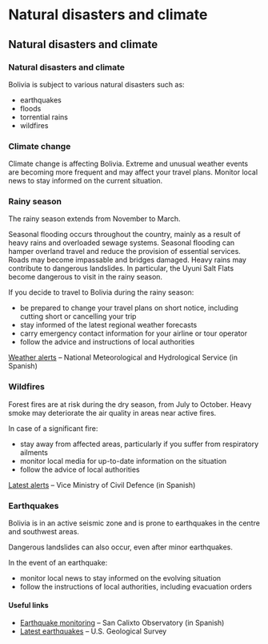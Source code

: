 # Natural disasters and climate

## Natural disasters and climate

### Natural disasters and climate

Bolivia is subject to various natural disasters such as:

* earthquakes
* floods
* torrential rains
* wildfires

### Climate change

Climate change is affecting Bolivia. Extreme and unusual weather events are becoming more frequent and may affect your travel plans. Monitor local news to stay informed on the current situation.

### Rainy season

The rainy season extends from November to March.

Seasonal flooding occurs throughout the country, mainly as a result of heavy rains and overloaded sewage systems. Seasonal flooding can hamper overland travel and reduce the provision of essential services. Roads may become impassable and bridges damaged. Heavy rains may contribute to dangerous landslides. In particular, the Uyuni Salt Flats become dangerous to visit in the rainy season.

If you decide to travel to Bolivia during the rainy season:

* be prepared to change your travel plans on short notice, including cutting short or cancelling your trip
* stay informed of the latest regional weather forecasts
* carry emergency contact information for your airline or tour operator
* follow the advice and instructions of local authorities

[Weather alerts](https://senamhi.gob.bo/index.php/inicio) – National Meteorological and Hydrological Service (in Spanish)

### Wildfires

Forest fires are at risk during the dry season, from July to October. Heavy smoke may deteriorate the air quality in areas near active fires.

In case of a significant fire:

* stay away from affected areas, particularly if you suffer from respiratory ailments
* monitor local media for up-to-date information on the situation
* follow the advice of local authorities

[Latest alerts](http://defensacivil.gob.bo/web/) – Vice Ministry of Civil Defence (in Spanish)

### Earthquakes

Bolivia is in an active seismic zone and is prone to earthquakes in the centre and southwest areas.

Dangerous landslides can also occur, even after minor earthquakes.

In the event of an earthquake:

* monitor local news to stay informed on the evolving situation
* follow the instructions of local authorities, including evacuation orders

#### Useful links

* [Earthquake monitoring](https://osc.org.bo/index.php/es/) – San Calixto Observatory (in Spanish)
* [Latest earthquakes](https://earthquake.usgs.gov/earthquakes/map/) – U.S. Geological Survey